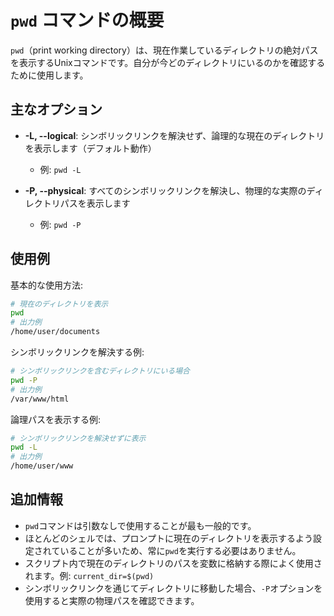 # `pwd` コマンドの概要

`pwd`（print working directory）は、現在作業しているディレクトリの絶対パスを表示するUnixコマンドです。自分が今どのディレクトリにいるのかを確認するために使用します。

## 主なオプション

- **-L, --logical**: シンボリックリンクを解決せず、論理的な現在のディレクトリを表示します（デフォルト動作）
  - 例: `pwd -L`

- **-P, --physical**: すべてのシンボリックリンクを解決し、物理的な実際のディレクトリパスを表示します
  - 例: `pwd -P`

## 使用例

基本的な使用方法:

```bash
# 現在のディレクトリを表示
pwd
# 出力例
/home/user/documents
```

シンボリックリンクを解決する例:

```bash
# シンボリックリンクを含むディレクトリにいる場合
pwd -P
# 出力例
/var/www/html
```

論理パスを表示する例:

```bash
# シンボリックリンクを解決せずに表示
pwd -L
# 出力例
/home/user/www
```

## 追加情報

- `pwd`コマンドは引数なしで使用することが最も一般的です。
- ほとんどのシェルでは、プロンプトに現在のディレクトリを表示するよう設定されていることが多いため、常に`pwd`を実行する必要はありません。
- スクリプト内で現在のディレクトリのパスを変数に格納する際によく使用されます。例: `current_dir=$(pwd)`
- シンボリックリンクを通じてディレクトリに移動した場合、`-P`オプションを使用すると実際の物理パスを確認できます。